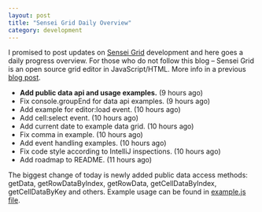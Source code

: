 ```yaml
---
layout: post
title: "Sensei Grid Daily Overview"
category: development 
---
```


I promised to post updates on [Sensei Grid](https://github.com/datazenit/sensei-grid) development and here goes a daily progress overview. For those who do not follow this blog – Sensei Grid is an open source grid editor in JavaScript/HTML. More info in a previous [blog post](http://lauris.github.io/development/2014/09/03/first-public-release-sensei-grid/).

* **Add public data api and usage examples.** (9 hours ago)
* Fix console.groupEnd for data api examples. (9 hours ago)
* Add example for editor:load event. (10 hours ago)
* Add cell:select event. (10 hours ago)
* Add current date to example data grid. (10 hours ago)
* Fix comma in example. (10 hours ago)
* Add event handling examples. (10 hours ago)
* Fix code style according to IntelliJ inspections. (10 hours ago)
* Add roadmap to README. (11 hours ago)

The biggest change of today is newly added public data access methods: getData, getRowDataByIndex, getRowData, getCellDataByIndex, getCellDataByKey and others. Example usage can be found in [example.js file](https://github.com/datazenit/sensei-grid/blob/master/examples/example.js).